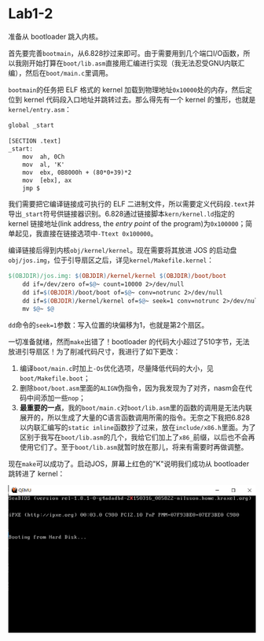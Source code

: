 # Lab1-2

准备从 bootloader 跳入内核。

首先要完善`bootmain`，从6.828抄过来即可。由于需要用到几个端口I/O函数，所以我刚开始打算在`boot/lib.asm`直接用汇编进行实现（我无法忍受GNU内联汇编），然后在`boot/main.c`里调用。

`bootmain`的任务把 ELF 格式的 kernel 加载到物理地址`0x10000`处的内存，然后定位到 kernel 代码段入口地址并跳转过去。那么得先有一个 kernel 的雏形，也就是`kernel/entry.asm`：
```
global _start

[SECTION .text]
_start:
    mov  ah, 0Ch
    mov  al, 'K'
    mov  ebx, 0B8000h + (80*0+39)*2
    mov  [ebx], ax
    jmp $
```

我们需要把它编译链接成可执行的 ELF 二进制文件，所以需要定义代码段`.text`并导出`_start`符号供链接器识别。6.828通过链接脚本`kern/kernel.ld`指定的 kernel 链接地址(link address, the *entry point* of the program)为`0x100000`；简单起见，我直接在链接选项中`-Ttext 0x100000`。

编译链接后得到内核`obj/kernel/kernel`。现在需要将其放进 JOS 的启动盘`obj/jos.img`，位于引导扇区之后，详见`kernel/Makefile.kernel`：
```Makefile
$(OBJDIR)/jos.img: $(OBJDIR)/kernel/kernel $(OBJDIR)/boot/boot
    dd if=/dev/zero of=$@~ count=10000 2>/dev/null
    dd if=$(OBJDIR)/boot/boot of=$@~ conv=notrunc 2>/dev/null
    dd if=$(OBJDIR)/kernel/kernel of=$@~ seek=1 conv=notrunc 2>/dev/null
    mv $@~ $@
```
`dd`命令的`seek=1`参数：写入位置的块偏移为1，也就是第2个扇区。

一切准备就绪，然而`make`出错了！bootloader 的代码大小超过了510字节，无法放进引导扇区！为了削减代码尺寸，我进行了如下更改：
1. 编译`boot/main.c`时加上`-Os`优化选项，尽量降低代码的大小，见`boot/Makefile.boot`；
2. 删除`boot/boot.asm`里面的`ALIGN`伪指令，因为我发现为了对齐，nasm会在代码中间添加一些`nop`；
3. **最重要的一点**，我的`boot/main.c`对`boot/lib.asm`里的函数的调用是无法内联展开的，所以生成了大量的C语言函数调用所需的指令。无奈之下我把6.828以内联汇编写的`static inline`函数抄了过来，放在`include/x86.h`里面。为了区别于我写在`boot/lib.asm`的几个，我给它们加上了`x86_`前缀，以后也不会再使用它们了。至于`boot/lib.asm`就暂时放在那儿，将来有需要时再做调整。

现在`make`可以成功了。启动JOS，屏幕上红色的"K"说明我们成功从 bootloader 跳转进了 kernel：

<img src="imgs/jos_start.png" width=700/>